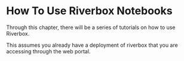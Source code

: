 # How To Use Riverbox Notebooks

Through this chapter, there will be a series of tutorials on how to use Riverbox.

This assumes you already have a deployment of riverbox that you are accessing through the web portal.
